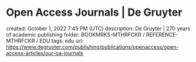 # Open Access Journals | De Gruyter

created: October 1, 2022 7:45 PM (UTC)
description: De Gruyter | 270 years of academic publishing
folder: BOOKMRKS-MTHRFCKR / REFERENCE-MTHRFCKR / EDU
tags: edu
url: https://www.degruyter.com/publishing/publications/openaccess/open-access-articles/our-oa-journals